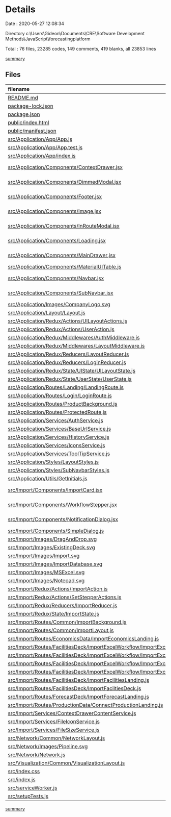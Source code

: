 # Details

Date : 2020-05-27 12:08:34

Directory c:\Users\Gideon\Documents\CRE\Software Development Methods\JavaScript\forecastingplatform

Total : 76 files, 23285 codes, 149 comments, 419 blanks, all 23853 lines

[summary](results.md)

## Files

| filename                                                                                                                                                        | language         |   code | comment | blank |  total |
| :-------------------------------------------------------------------------------------------------------------------------------------------------------------- | :--------------- | -----: | ------: | ----: | -----: |
| [README.md](/README.md)                                                                                                                                         | Markdown         |     37 |       0 |    32 |     69 |
| [package-lock.json](/package-lock.json)                                                                                                                         | JSON             | 18,761 |       0 |     1 | 18,762 |
| [package.json](/package.json)                                                                                                                                   | JSON             |     53 |       0 |     1 |     54 |
| [public/index.html](/public/index.html)                                                                                                                         | HTML             |     18 |      23 |     3 |     44 |
| [public/manifest.json](/public/manifest.json)                                                                                                                   | JSON             |     25 |       0 |     1 |     26 |
| [src/Application/App/App.js](/src/Application/App/App.js)                                                                                                       | JavaScript       |     22 |       4 |     4 |     30 |
| [src/Application/App/App.test.js](/src/Application/App/App.test.js)                                                                                             | JavaScript       |      8 |       0 |     2 |     10 |
| [src/Application/App/index.js](/src/Application/App/index.js)                                                                                                   | JavaScript       |      2 |       0 |     2 |      4 |
| [src/Application/Components/ContextDrawer.jsx](/src/Application/Components/ContextDrawer.jsx)                                                                   | JavaScript React |     65 |       0 |     7 |     72 |
| [src/Application/Components/DimmedModal.jsx](/src/Application/Components/DimmedModal.jsx)                                                                       | JavaScript React |     27 |       0 |     2 |     29 |
| [src/Application/Components/Footer.jsx](/src/Application/Components/Footer.jsx)                                                                                 | JavaScript React |     21 |       3 |     6 |     30 |
| [src/Application/Components/Image.jsx](/src/Application/Components/Image.jsx)                                                                                   | JavaScript React |      7 |       0 |     4 |     11 |
| [src/Application/Components/InRouteModal.jsx](/src/Application/Components/InRouteModal.jsx)                                                                     | JavaScript React |     30 |       0 |     4 |     34 |
| [src/Application/Components/Loading.jsx](/src/Application/Components/Loading.jsx)                                                                               | JavaScript React |     21 |       0 |     6 |     27 |
| [src/Application/Components/MainDrawer.jsx](/src/Application/Components/MainDrawer.jsx)                                                                         | JavaScript React |    113 |       1 |     7 |    121 |
| [src/Application/Components/MaterialUITable.js](/src/Application/Components/MaterialUITable.js)                                                                 | JavaScript       |    352 |       1 |    27 |    380 |
| [src/Application/Components/Navbar.jsx](/src/Application/Components/Navbar.jsx)                                                                                 | JavaScript React |    112 |       0 |     6 |    118 |
| [src/Application/Components/SubNavbar.jsx](/src/Application/Components/SubNavbar.jsx)                                                                           | JavaScript React |     80 |       1 |     8 |     89 |
| [src/Application/Images/CompanyLogo.svg](/src/Application/Images/CompanyLogo.svg)                                                                               | XML              |     10 |       0 |     0 |     10 |
| [src/Application/Layout/Layout.js](/src/Application/Layout/Layout.js)                                                                                           | JavaScript       |     90 |       0 |    11 |    101 |
| [src/Application/Redux/Actions/UILayoutActions.js](/src/Application/Redux/Actions/UILayoutActions.js)                                                           | JavaScript       |    193 |       5 |     9 |    207 |
| [src/Application/Redux/Actions/UserAction.js](/src/Application/Redux/Actions/UserAction.js)                                                                     | JavaScript       |    110 |       0 |    13 |    123 |
| [src/Application/Redux/Middlewares/AuthMiddleware.js](/src/Application/Redux/Middlewares/AuthMiddleware.js)                                                     | JavaScript       |      0 |       0 |     1 |      1 |
| [src/Application/Redux/Middlewares/LayoutMiddleware.js](/src/Application/Redux/Middlewares/LayoutMiddleware.js)                                                 | JavaScript       |      6 |       2 |     2 |     10 |
| [src/Application/Redux/Reducers/LayoutReducer.js](/src/Application/Redux/Reducers/LayoutReducer.js)                                                             | JavaScript       |    173 |       7 |     7 |    187 |
| [src/Application/Redux/Reducers/LoginReducer.js](/src/Application/Redux/Reducers/LoginReducer.js)                                                               | JavaScript       |     60 |       0 |     2 |     62 |
| [src/Application/Redux/State/UIState/UILayoutState.js](/src/Application/Redux/State/UIState/UILayoutState.js)                                                   | JavaScript       |     15 |       0 |     8 |     23 |
| [src/Application/Redux/State/UserState/UserState.js](/src/Application/Redux/State/UserState/UserState.js)                                                       | JavaScript       |     18 |       0 |     1 |     19 |
| [src/Application/Routes/Landing/LandingRoute.js](/src/Application/Routes/Landing/LandingRoute.js)                                                               | JavaScript       |     71 |       1 |     6 |     78 |
| [src/Application/Routes/Login/LoginRoute.js](/src/Application/Routes/Login/LoginRoute.js)                                                                       | JavaScript       |    134 |       1 |     7 |    142 |
| [src/Application/Routes/ProductBackground.js](/src/Application/Routes/ProductBackground.js)                                                                     | JavaScript       |     21 |       0 |     5 |     26 |
| [src/Application/Routes/ProtectedRoute.js](/src/Application/Routes/ProtectedRoute.js)                                                                           | JavaScript       |     33 |       0 |     6 |     39 |
| [src/Application/Services/AuthService.js](/src/Application/Services/AuthService.js)                                                                             | JavaScript       |     23 |       0 |     4 |     27 |
| [src/Application/Services/BaseUrlService.js](/src/Application/Services/BaseUrlService.js)                                                                       | JavaScript       |      4 |       0 |     2 |      6 |
| [src/Application/Services/HistoryService.js](/src/Application/Services/HistoryService.js)                                                                       | JavaScript       |      3 |       0 |     2 |      5 |
| [src/Application/Services/IconsService.js](/src/Application/Services/IconsService.js)                                                                           | JavaScript       |     23 |       0 |     5 |     28 |
| [src/Application/Services/ToolTipService.js](/src/Application/Services/ToolTipService.js)                                                                       | JavaScript       |      0 |       1 |     1 |      2 |
| [src/Application/Styles/LayoutStyles.js](/src/Application/Styles/LayoutStyles.js)                                                                               | JavaScript       |    216 |       8 |     6 |    230 |
| [src/Application/Styles/SubNavbarStyles.js](/src/Application/Styles/SubNavbarStyles.js)                                                                         | JavaScript       |     60 |       0 |     3 |     63 |
| [src/Application/Utils/GetInitials.js](/src/Application/Utils/GetInitials.js)                                                                                   | JavaScript       |      6 |       0 |     2 |      8 |
| [src/Import/Components/ImportCard.jsx](/src/Import/Components/ImportCard.jsx)                                                                                   | JavaScript React |     73 |      12 |     5 |     90 |
| [src/Import/Components/WorkflowStepper.jsx](/src/Import/Components/WorkflowStepper.jsx)                                                                         | JavaScript React |     55 |       0 |     8 |     63 |
| [src/Import/Components/NotificationDialog.jsx](/src/Import/Components/NotificationDialog.jsx)                                                                   | JavaScript React |     50 |       7 |     6 |     63 |
| [src/Import/Components/SimpleDialog.js](/src/Import/Components/SimpleDialog.js)                                                                                 | JavaScript       |     86 |       3 |     6 |     95 |
| [src/Import/Images/DragAndDrop.svg](/src/Import/Images/DragAndDrop.svg)                                                                                         | XML              |     79 |       0 |     1 |     80 |
| [src/Import/Images/ExistingDeck.svg](/src/Import/Images/ExistingDeck.svg)                                                                                       | XML              |     17 |       0 |     0 |     17 |
| [src/Import/Images/Import.svg](/src/Import/Images/Import.svg)                                                                                                   | XML              |     43 |       1 |     1 |     45 |
| [src/Import/Images/ImportDatabase.svg](/src/Import/Images/ImportDatabase.svg)                                                                                   | XML              |     52 |       1 |     2 |     55 |
| [src/Import/Images/MSExcel.svg](/src/Import/Images/MSExcel.svg)                                                                                                 | XML              |      7 |       0 |     0 |      7 |
| [src/Import/Images/Notepad.svg](/src/Import/Images/Notepad.svg)                                                                                                 | XML              |     50 |       1 |     1 |     52 |
| [src/Import/Redux/Actions/ImportAction.js](/src/Import/Redux/Actions/ImportAction.js)                                                                           | JavaScript       |     28 |       0 |     2 |     30 |
| [src/Import/Redux/Actions/SetStepperActions.js](/src/Import/Redux/Actions/SetStepperActions.js)                                                                 | JavaScript       |     62 |       0 |     2 |     64 |
| [src/Import/Redux/Reducers/ImportReducer.js](/src/Import/Redux/Reducers/ImportReducer.js)                                                                       | JavaScript       |     90 |       2 |     9 |    101 |
| [src/Import/Redux/State/ImportState.js](/src/Import/Redux/State/ImportState.js)                                                                                 | JavaScript       |     16 |       0 |     4 |     20 |
| [src/Import/Routes/Common/ImportBackground.js](/src/Import/Routes/Common/ImportBackground.js)                                                                   | JavaScript       |     21 |       0 |     5 |     26 |
| [src/Import/Routes/Common/ImportLayout.js](/src/Import/Routes/Common/ImportLayout.js)                                                                           | JavaScript       |     64 |       0 |     9 |     73 |
| [src/Import/Routes/EconomicsData/ImportEconomicsLanding.js](/src/Import/Routes/EconomicsData/ImportEconomicsLanding.js)                                         | JavaScript       |     11 |       0 |     4 |     15 |
| [src/Import/Routes/FacilitiesDeck/ImportExcelWorkflow/ImportExcel.js](/src/Import/Routes/FacilitiesDeck/ImportExcelWorkflow/ImportExcel.js)                     | JavaScript       |    159 |       3 |     9 |    171 |
| [src/Import/Routes/FacilitiesDeck/ImportExcelWorkflow/ImportExcel_1_DnD.js](/src/Import/Routes/FacilitiesDeck/ImportExcelWorkflow/ImportExcel_1_DnD.js)         | JavaScript       |    293 |       1 |     9 |    303 |
| [src/Import/Routes/FacilitiesDeck/ImportExcelWorkflow/ImportExcel_3_Preview.js](/src/Import/Routes/FacilitiesDeck/ImportExcelWorkflow/ImportExcel_3_Preview.js) | JavaScript       |    154 |       3 |    14 |    171 |
| [src/Import/Routes/FacilitiesDeck/ImportExcelWorkflow/ImportExcel_4_Match.js](/src/Import/Routes/FacilitiesDeck/ImportExcelWorkflow/ImportExcel_4_Match.js)     | JavaScript       |    363 |      13 |    25 |    401 |
| [src/Import/Routes/FacilitiesDeck/ImportFacilitiesLanding.js](/src/Import/Routes/FacilitiesDeck/ImportFacilitiesLanding.js)                                     | JavaScript       |    116 |       4 |    11 |    131 |
| [src/Import/Routes/FacilitiesDeck/ImportFaciltiesDeck.js](/src/Import/Routes/FacilitiesDeck/ImportFaciltiesDeck.js)                                             | JavaScript       |     60 |       0 |     5 |     65 |
| [src/Import/Routes/ForecastDeck/ImportForecastLanding.js](/src/Import/Routes/ForecastDeck/ImportForecastLanding.js)                                             | JavaScript       |     74 |       2 |     6 |     82 |
| [src/Import/Routes/ProductionData/ConnectProductionLanding.js](/src/Import/Routes/ProductionData/ConnectProductionLanding.js)                                   | JavaScript       |     11 |       0 |     4 |     15 |
| [src/Import/Services/ContextDrawerContentService.js](/src/Import/Services/ContextDrawerContentService.js)                                                       | JavaScript       |     13 |       0 |     5 |     18 |
| [src/Import/Services/FileIconService.js](/src/Import/Services/FileIconService.js)                                                                               | JavaScript       |     13 |       0 |     4 |     17 |
| [src/Import/Services/FileSizeService.js](/src/Import/Services/FileSizeService.js)                                                                               | JavaScript       |      9 |       0 |     3 |     12 |
| [src/Network/Common/NetworkLayout.js](/src/Network/Common/NetworkLayout.js)                                                                                     | JavaScript       |     11 |       0 |     4 |     15 |
| [src/Network/Images/Pipeline.svg](/src/Network/Images/Pipeline.svg)                                                                                             | XML              |      1 |       0 |     0 |      1 |
| [src/Network/Network.js](/src/Network/Network.js)                                                                                                               | JavaScript       |     17 |       0 |     3 |     20 |
| [src/Visualization/Common/VisualizationLayout.js](/src/Visualization/Common/VisualizationLayout.js)                                                             | JavaScript       |     11 |       0 |     4 |     15 |
| [src/index.css](/src/index.css)                                                                                                                                 | CSS              |     15 |       0 |     2 |     17 |
| [src/index.js](/src/index.js)                                                                                                                                   | JavaScript       |     39 |       3 |     6 |     48 |
| [src/serviceWorker.js](/src/serviceWorker.js)                                                                                                                   | JavaScript       |     98 |      31 |    13 |    142 |
| [src/setupTests.js](/src/setupTests.js)                                                                                                                         | JavaScript       |      1 |       4 |     1 |      6 |

[summary](results.md)
